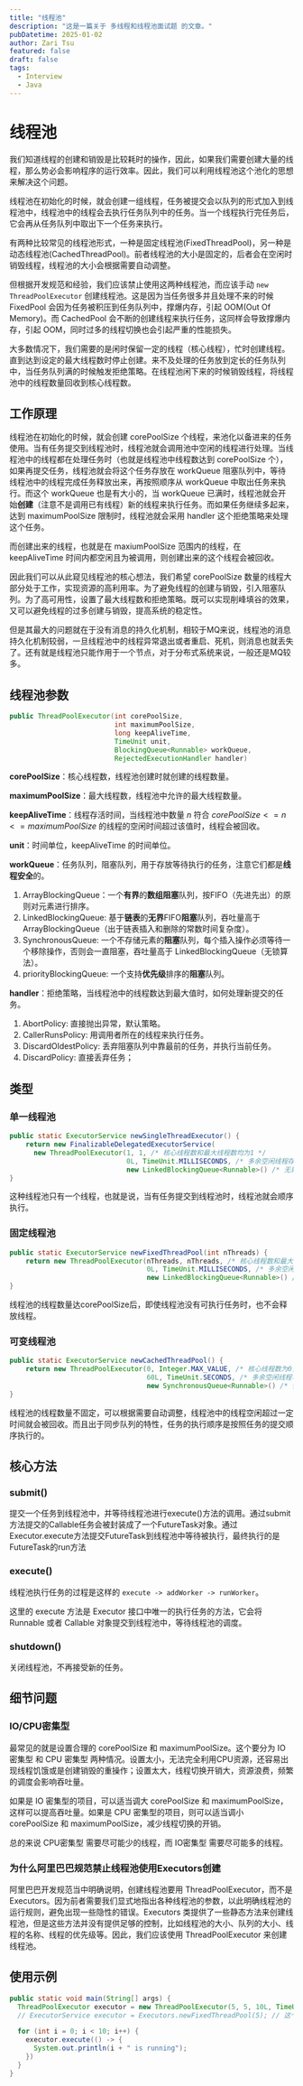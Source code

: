 ```yaml
---
title: "线程池"
description: "这是一篇关于 多线程和线程池面试题 的文章。"
pubDatetime: 2025-01-02
author: Zari Tsu
featured: false
draft: false
tags:
  - Interview
  - Java
---
```


# 线程池

我们知道线程的创建和销毁是比较耗时的操作，因此，如果我们需要创建大量的线程，那么势必会影响程序的运行效率。因此，我们可以利用线程池这个池化的思想来解决这个问题。

线程池在初始化的时候，就会创建一组线程，任务被提交会以队列的形式加入到线程池中，线程池中的线程会去执行任务队列中的任务。当一个线程执行完任务后，它会再从任务队列中取出下一个任务来执行。

有两种比较常见的线程池形式，一种是固定线程池(FixedThreadPool)，另一种是动态线程池(CachedThreadPool)。前者线程池的大小是固定的，后者会在空闲时销毁线程，线程池的大小会根据需要自动调整。

但根据开发规范和经验，我们应该禁止使用这两种线程池，而应该手动 `new ThreadPoolExecutor` 创建线程池。这是因为当任务很多并且处理不来的时候 FixedPool 会因为任务被积压到任务队列中，撑爆内存，引起 OOM(Out Of Memory)。而 CachedPool 会不断的创建线程来执行任务，这同样会导致撑爆内存，引起 OOM，同时过多的线程切换也会引起严重的性能损失。

大多数情况下，我们需要的是闲时保留一定的线程（核心线程），忙时创建线程。直到达到设定的最大线程数时停止创建。来不及处理的任务放到定长的任务队列中，当任务队列满的时候触发拒绝策略。在线程池闲下来的时候销毁线程，将线程池中的线程数量回收到核心线程数。

## 工作原理

线程池在初始化的时候，就会创建 corePoolSize 个线程，来池化以备进来的任务使用。当有任务提交到线程池时，线程池就会调用池中空闲的线程进行处理。当线程池中的线程都在处理任务时（也就是线程池中线程数达到 corePoolSize 个），如果再提交任务，线程池就会将这个任务存放在 workQueue 阻塞队列中，等待线程池中的线程完成任务释放出来，再按照顺序从 workQueue 中取出任务来执行。而这个 workQueue 也是有大小的，当 workQueue 已满时，线程池就会开始**创建**（注意不是调用已有线程）新的线程来执行任务。而如果任务继续多起来，达到 maximumPoolSize 限制时，线程池就会采用 handler 这个拒绝策略来处理这个任务。

而创建出来的线程，也就是在 maxiumPoolSize 范围内的线程，在 keepAliveTime 时间内都空闲且为被调用，则创建出来的这个线程会被回收。

因此我们可以从此窥见线程池的核心想法，我们希望 corePoolSize 数量的线程大部分处于工作，实现资源的高利用率。为了避免线程的创建与销毁，引入阻塞队列。为了高可用性，设置了最大线程数和拒绝策略。既可以实现削峰填谷的效果，又可以避免线程的过多创建与销毁，提高系统的稳定性。

但是其最大的问题就在于没有消息的持久化机制，相较于MQ来说，线程池的消息持久化机制较弱，一旦线程池中的线程异常退出或者重启、死机，则消息也就丢失了。还有就是线程池只能作用于一个节点，对于分布式系统来说，一般还是MQ较多。

## 线程池参数

```java
public ThreadPoolExecutor(int corePoolSize,
                          int maximumPoolSize,
                          long keepAliveTime,
                          TimeUnit unit,
                          BlockingQueue<Runnable> workQueue,
                          RejectedExecutionHandler handler)
```

**corePoolSize**：核心线程数，线程池创建时就创建的线程数量。

**maximumPoolSize**：最大线程数，线程池中允许的最大线程数量。

**keepAliveTime**：线程存活时间，当线程池中数量 $n$ 符合 $corePoolSize <= n <= maximumPoolSize$ 的线程的空闲时间超过该值时，线程会被回收。

**unit**：时间单位，keepAliveTime 的时间单位。

**workQueue**：任务队列，阻塞队列，用于存放等待执行的任务，注意它们都是**线程安全**的。

  1. ArrayBlockingQueue：一个**有界**的**数组阻塞**队列，按FIFO（先进先出）的原则对元素进行排序。
  2. LinkedBlockingQueue: 基于**链表**的**无界**FIFO**阻塞**队列，吞吐量高于 ArrayBlockingQueue（出于链表插入和删除的常数时间复杂度）。
  3. SynchronousQueue: 一个不存储元素的**阻塞**队列，每个插入操作必须等待一个移除操作，否则会一直阻塞，吞吐量高于 LinkedBlockingQueue（无锁算法）。
  4. priorityBlockingQueue: 一个支持**优先级**排序的**阻塞**队列。

**handler**：拒绝策略，当线程池中的线程数达到最大值时，如何处理新提交的任务。

  1. AbortPolicy: 直接抛出异常，默认策略。
  2. CallerRunsPolicy: 用调用者所在的线程来执行任务。
  3. DiscardOldestPolicy: 丢弃阻塞队列中靠最前的任务，并执行当前任务。
  4. DiscardPolicy: 直接丢弃任务；

## 类型

### 单一线程池

```java
public static ExecutorService newSingleThreadExecutor() {
    return new FinalizableDelegatedExecutorService(
      new ThreadPoolExecutor(1, 1, /* 核心线程数和最大线程数均为1 */
                             0L, TimeUnit.MILLISECONDS, /* 多余空闲线程存活时间 */ 
                             new LinkedBlockingQueue<Runnable>() /* 无界队列 */));
}
```

这种线程池只有一个线程，也就是说，当有任务提交到线程池时，线程池就会顺序执行。

### 固定线程池

```java
public static ExecutorService newFixedThreadPool(int nThreads) {
    return new ThreadPoolExecutor(nThreads, nThreads, /* 核心线程数和最大线程数相同 */
                                  0L, TimeUnit.MILLISECONDS, /* 多余空闲线程存活时间 */ 
                                  new LinkedBlockingQueue<Runnable>() /* 无界队列 */);
}
```

线程池的线程数量达corePoolSize后，即使线程池没有可执行任务时，也不会释放线程。

### 可变线程池

```java
public static ExecutorService newCachedThreadPool() {
    return new ThreadPoolExecutor(0, Integer.MAX_VALUE, /* 核心线程数为0，最大线程数为无穷 */
                                  60L, TimeUnit.SECONDS, /* 多余空闲线程可以存活一分钟 */ 
                                  new SynchronousQueue<Runnable>() /* 任务队列为同步队列 */ );
}
```

线程池的线程数量不固定，可以根据需要自动调整，线程池中的线程空闲超过一定时间就会被回收。而且出于同步队列的特性，任务的执行顺序是按照任务的提交顺序执行的。

## 核心方法

### submit()

提交一个任务到线程池中，并等待线程池进行execute()方法的调用。通过submit方法提交的Callable任务会被封装成了一个FutureTask对象。通过Executor.execute方法提交FutureTask到线程池中等待被执行，最终执行的是FutureTask的run方法

### execute()

线程池执行任务的过程是这样的 `execute -> addWorker -> runWorker`。

这里的 execute 方法是 Executor 接口中唯一的执行任务的方法，它会将 Runnable 或者 Callable 对象提交到线程池中，等待线程池的调度。

### shutdown()

关闭线程池，不再接受新的任务。

## 细节问题

### IO/CPU密集型

最常见的就是设置合理的 corePoolSize 和 maximumPoolSize。这个要分为 IO 密集型 和 CPU 密集型 两种情况。设置太小，无法完全利用CPU资源，还容易出现线程饥饿或是创建销毁的重操作；设置太大，线程切换开销大，资源浪费，频繁的调度会影响吞吐量。

如果是 IO 密集型的项目，可以适当调大 corePoolSize 和 maximumPoolSize，这样可以提高吞吐量。如果是 CPU 密集型的项目，则可以适当调小 corePoolSize 和 maximumPoolSize，减少线程切换的开销。

总的来说 CPU密集型 需要尽可能少的线程，而 IO密集型 需要尽可能多的线程。

### 为什么阿里巴巴规范禁止线程池使用Executors创建

阿里巴巴开发规范当中明确说明，创建线程池要用 ThreadPoolExecutor，而不是 Executors。因为前者需要我们显式地指出各种线程池的参数，以此明确线程池的运行规则，避免出现一些隐性的错误。Executors 类提供了一些静态方法来创建线程池，但是这些方法并没有提供足够的控制，比如线程池的大小、队列的大小、线程的名称、线程的优先级等。因此，我们应该使用 ThreadPoolExecutor 来创建线程池。

## 使用示例

```java
public static void main(String[] args) {
  ThreadPoolExecutor executor = new ThreadPoolExecutor(5, 5, 10L, TimeUnit.SECONDS, new LinkedBlockingQueue<Runnable>());
  // ExecutorService executor = Executors.newFixedThreadPool(5); // 这个跟上面的效果是一样的

  for (int i = 0; i < 10; i++) {
    executor.execute(() -> {
      System.out.println(i + " is running");
    })
  }
}
```
